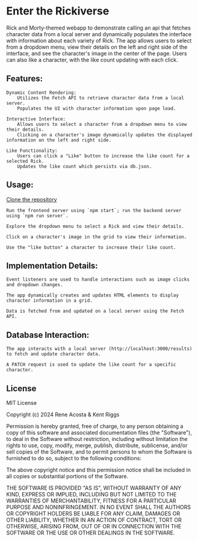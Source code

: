 # Enter the Rickiverse

Rick and Morty-themed webapp to demonstrate calling an api that fetches character data from a local server and dynamically populates the interface with information about each variety of Rick. 
The app allows users to select from a dropdown menu, view their details on the left and right side of the interface, and see the character's image in the center of the page. 
Users can also like a character, with the like count updating with each click. 

## Features:

    Dynamic Content Rendering:
        Utilizes the Fetch API to retrieve character data from a local server.
        Populates the UI with character information upon page load.

    Interactive Interface:
        Allows users to select a character from a dropdown menu to view their details.
        Clicking on a character's image dynamically updates the displayed information on the left and right side.

    Like Functionality:
        Users can click a "Like" button to increase the like count for a selected Rick.
        Updates the like count which persists via db.json.
        
## Usage:

 [Clone the repository](https://github.com/racosta323/the-rickiverse/)

    Run the frontend server using `npm start`; run the backend server using `npm run server`.

    Explore the dropdown menu to select a Rick and view their details.

    Click on a character's image in the grid to view their information.

    Use the "like button" a character to increase their like count.

## Implementation Details:

    Event listeners are used to handle interactions such as image clicks and dropdown changes.

    The app dynamically creates and updates HTML elements to display character information in a grid.

    Data is fetched from and updated on a local server using the Fetch API.

## Database Interaction:

    The app interacts with a local server (http://localhost:3000/results) to fetch and update character data.

    A PATCH request is used to update the like count for a specific character.

## License

MIT License

Copyright (c) 2024 Rene Acosta & Kent Riggs

Permission is hereby granted, free of charge, to any person obtaining a copy
of this software and associated documentation files (the "Software"), to deal
in the Software without restriction, including without limitation the rights
to use, copy, modify, merge, publish, distribute, sublicense, and/or sell
copies of the Software, and to permit persons to whom the Software is
furnished to do so, subject to the following conditions:

The above copyright notice and this permission notice shall be included in all
copies or substantial portions of the Software.

THE SOFTWARE IS PROVIDED "AS IS", WITHOUT WARRANTY OF ANY KIND, EXPRESS OR
IMPLIED, INCLUDING BUT NOT LIMITED TO THE WARRANTIES OF MERCHANTABILITY,
FITNESS FOR A PARTICULAR PURPOSE AND NONINFRINGEMENT. IN NO EVENT SHALL THE
AUTHORS OR COPYRIGHT HOLDERS BE LIABLE FOR ANY CLAIM, DAMAGES OR OTHER
LIABILITY, WHETHER IN AN ACTION OF CONTRACT, TORT OR OTHERWISE, ARISING FROM,
OUT OF OR IN CONNECTION WITH THE SOFTWARE OR THE USE OR OTHER DEALINGS IN THE
SOFTWARE.
